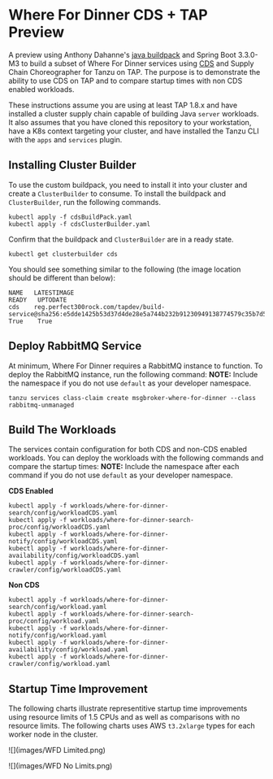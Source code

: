 # Where For Dinner CDS + TAP Preview

A preview using Anthony Dahanne's [java buildpack](https://hub.docker.com/r/anthonydahanne/java/tags) and Spring Boot 3.3.0-M3 to build a subset of
Where For Dinner services using [CDS](https://spring.io/blog/2023/12/04/cds-with-spring-framework-6-1) and Supply Chain Choreographer for Tanzu on TAP.
The purpose is to demonstrate the ability to use CDS on TAP and to compare startup times with non CDS enabled workloads.

These instructions assume you are using at least TAP 1.8.x and have installed a cluster supply chain capable of building Java `server` workloads.  It
also assumes that you have cloned this repository to your workstation, have a K8s context targeting your cluster, and have installed the Tanzu CLI with the
`apps` and `services` plugin.

## Installing Cluster Builder

To use the custom buildpack, you need to install it into your cluster and create a `ClusterBuilder` to consume.  To install the buildpack and `ClusterBuilder`,
run the following commands.

```
kubectl apply -f cdsBuildPack.yaml
kubectl apply -f cdsClusterBuilder.yaml
```

Confirm that the buildpack and `ClusterBuilder` are in a ready state.

```
kubectl get clusterbuilder cds 
```

You should see something similar to the following (the image location should be different than below):

```
NAME   LATESTIMAGE                                                                                                           READY   UPTODATE
cds    reg.perfect300rock.com/tapdev/build-service@sha256:e5dde1425b53d37d4de28e5a744b232b91230949138774579c35b7d5ba1a5805   True    True
```

## Deploy RabbitMQ Service

At minimum, Where For Dinner requires a RabbitMQ instance to function.  To deploy the RabbitMQ instance, run the following command:
**NOTE:** Include the namespace if you do not use `default` as your developer namespace.


```
tanzu services class-claim create msgbroker-where-for-dinner --class rabbitmq-unmanaged
```

## Build The Workloads

The services contain configuration for both CDS and non-CDS enabled workloads.  You can deploy the workloads with the following commands and compare the startup times:
**NOTE:** Include the namespace after each command if you do not use `default` as your developer namespace.


**CDS Enabled**

```
kubectl apply -f workloads/where-for-dinner-search/config/workloadCDS.yaml
kubectl apply -f workloads/where-for-dinner-search-proc/config/workloadCDS.yaml
kubectl apply -f workloads/where-for-dinner-notify/config/workloadCDS.yaml
kubectl apply -f workloads/where-for-dinner-availability/config/workloadCDS.yaml
kubectl apply -f workloads/where-for-dinner-crawler/config/workloadCDS.yaml
```

**Non CDS**

```
kubectl apply -f workloads/where-for-dinner-search/config/workload.yaml
kubectl apply -f workloads/where-for-dinner-search-proc/config/workload.yaml
kubectl apply -f workloads/where-for-dinner-notify/config/workload.yaml
kubectl apply -f workloads/where-for-dinner-availability/config/workload.yaml
kubectl apply -f workloads/where-for-dinner-crawler/config/workload.yaml
```

## Startup Time Improvement

The following charts illustrate representitive startup time improvements using resource limits of 1.5 CPUs and as well as comparisons with no resource limits.  The
following charts uses AWS `t3.2xlarge` types for each worker node in the cluster.

![](images/WFD Limited.png)

![](images/WFD No Limits.png)